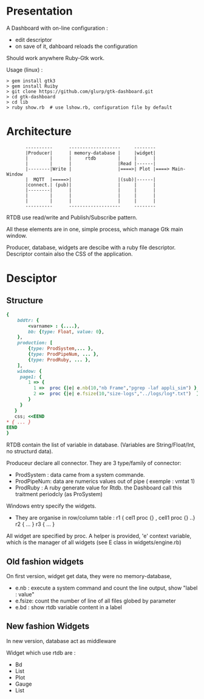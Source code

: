 
Presentation
============

A Dashboard with on-line configuration :
* edit descriptor
* on save of it, dahboard reloads the configuration

Should work anywhere Ruby-Gtk work.

Usage (linux) :

```
> gem install gtk3
> gem install Ruiby
> git clone https://github.com/glurp/gtk-dashboard.git
> cd gtk-dashboard
> cd lib
> ruby show.rb  # use lshow.rb, configuration file by default
```


Architecture
===========
```
       ----------      -------------------     --------
       |Producer|      | memory-database |     |widget|
       |        |      |     rtdb        |     |      |
       |        |      |                 |Read |------|
       |--------|Write |                 |====>| Plot |====> Main-Window
       |  MQTT  |=====>|                 |(sub)|------|
       |connect.| (pub)|                 |     |      |
       |--------|      |                 |     |      |
       |        |      |                 |     |      |
       |        |      |                 |     |      |
       ----------      -------------------     --------

```

RTDB use read/write and Publish/Subscribe pattern.

All these elements are in one, simple process, which manage  Gtk main window.

Producer, database, widgets are descibe with a  ruby file descriptor.
Descriptor contain also the CSS of the application.


Desciptor
==========

Structure
--------
```ruby
{
    bddtr: {
        <varname> : {....}, 
        bb: {type: Float, value: 0},
    },
    production: [
        {type: ProdSystem,... },
        {type: ProdPipeNum, ... },
        {type: ProdRuby, ... },
    ],
    window: {
     page1: {
        1 => {
          1 =>  proc {|e| e.nb(10,"nb Frame","pgrep -laf appli_sim") },
          2 =>  proc {|e| e.fsize(10,"size-logs","../logs/log*.txt")  },
        }
     }
   }
   css; <<EEND
* { ... }
EEND
}
```
RTDB contain the list of variable in database. (Variables are String/Float/Int, no structurd data).

Produceur declare all connector.
They are 3 type/family of connector:
* ProdSystem : data came from  a system commande.
* ProdPipeNum: data are numerics values out of pipe ( exemple : vmtat 1)
* ProdRuby : A ruby  generate value for Rtdb. the Dashboard call this traitment periodcly (as ProSystem)



Windows entry specify the widgets.

* They are organise in row/column table : r1 { cel1 proc {} , cell1 proc {} ..} r2 { ... } r3 { ... }



All widget are specified by proc.
A helper is provided, 'e' context variable, which is the manager of all widgets (see E class in widgets/engine.rb)

Old fashion widgets
--------------------
On first version, widget get data, they were no memory-database, 
* e.nb  : execute a system command and count the line output, show "label : value"
* e.fsize: count the number of line of all files globed by parameter
* e.bd : show rtdb variable content in a label



New fashion Widgets
-------------------

In new version, database act as middleware

Widget which use rtdb are :

* Bd
* List
* Plot
* Gauge
* List



